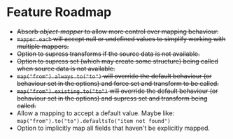 # Feature Roadmap

- ~~Absorb *object-mapper* to allow more control over mapping behaviour.~~
- ~~```mapper.each``` will accept null or undefined values to simplify working with multiple mappers.~~
- ~~Option to supress transforms if the source data is not available.~~
- ~~Option to supress set (which may create some structure) being called when source data is not available.~~
- ~~```map("from").always.to("to")``` will override the default behaviour (or behaviour set in the options) and force set and transform to be called.~~
- ~~```map("from").existing.to("to")``` will override the default behaviour (or behaviour set in the options) and supress set and transform being called.~~
- Allow a mapping to accept a default value. Maybe like: ```map("from").to("to").defaultsTo("item not found")```
- Option to implicitly map all fields that haven't be explicitly mapped.
